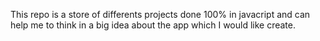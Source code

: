 This repo is a store of differents projects done 100% in javacript and can help me to think in a big idea about the app which I would like create.